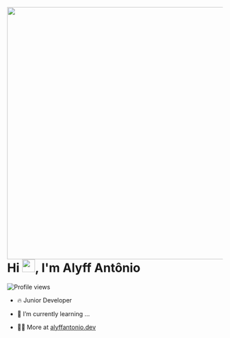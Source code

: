 <img align="right" height="590em" src="https://raw.githubusercontent.com/gist/Alyffantonio/f9e8ffc51fb0cf1205c27d2049cc10bf/raw/1d4ed31ef944f0f93e58963cbe431b257c2fd0c8/githubcard.svg"/>
<h1 align="left">Hi <img src="https://raw.githubusercontent.com/kaueMarques/kaueMarques/master/hi.gif" height="30px">, I'm Alyff Antônio</h1>
<p align="left"> <img src="https://komarev.com/ghpvc/?username=Alyffantonio&color=yellow" alt="Profile views" /> </p>

- 🔥 Junior Developer 
  
- 🌱 I’m currently learning ...
  
- 👨‍💻 More at [alyffantonio.dev](https://www.linkedin.com/in/alyff-antonio/)

<!--
**Alyffantonio/Alyffantonio** is a ✨ _special_ ✨ repository because its `README.md` (this file) appears on your GitHub profile.

Here are some ideas to get you started:

- 🔭 I’m currently working on ...
- 🌱 I’m currently learning ...
- 👯 I’m looking to collaborate on ...
- 🤔 I’m looking for help with ...
- 💬 Ask me about ...
- 📫 How to reach me: ...
- 😄 Pronouns: ...
- ⚡ Fun fact: ...
-->
